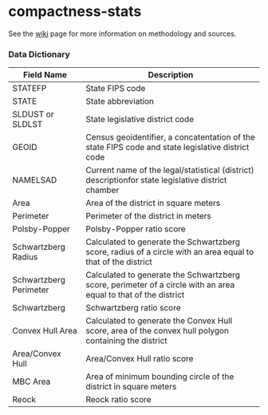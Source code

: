 # compactness-stats

See the [wiki](https://github.com/cicero-data/compactness-stats/wiki) page for more information on methodology and sources.

### Data Dictionary

| Field Name  | Description |
| ------------- | ------------- |
| STATEFP  | State FIPS code  |
| STATE  | State abbreviation |
| SLDUST or SLDLST  | State legislative district code  |
| GEOID | Census geoidentifier, a concatentation of the state FIPS code and state legislative district code  |
| NAMELSAD | Current name of the legal/statistical (district) descriptionfor state legislative district chamber  |
| Area | Area of the district in square meters  |
| Perimeter | Perimeter of the district in meters  |
| Polsby-Popper | Polsby-Popper ratio score  |
| Schwartzberg Radius | Calculated to generate the Schwartzberg score, radius of a circle with an area equal to that of the district  |
| Schwartzberg Perimeter | Calculated to generate the Schwartzberg score, perimeter of a circle with an area equal to that of the district  |
| Schwartzberg | Schwartzberg ratio score  |
| Convex Hull Area | Calculated to generate the Convex Hull score, area of the convex hull polygon containing the district  |
| Area/Convex Hull | Area/Convex Hull ratio score  |
| MBC Area | Area of minimum bounding circle of the district in square meters  |
| Reock | Reock ratio score  |
